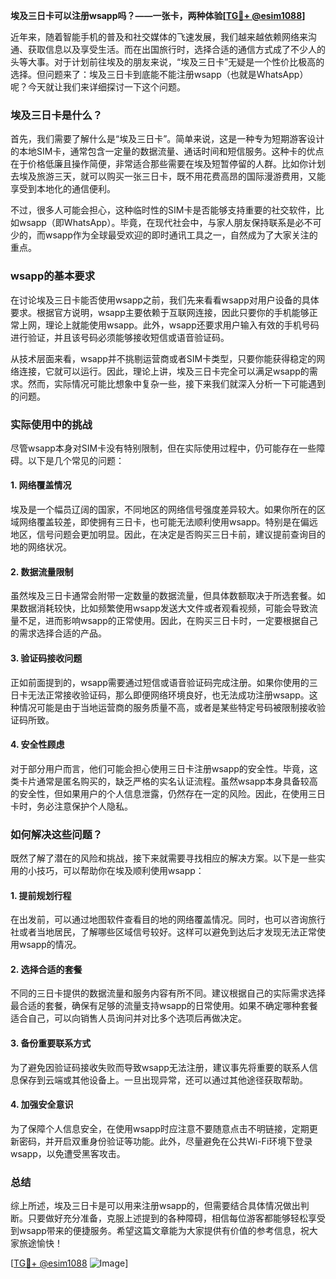 **埃及三日卡可以注册wsapp吗？——一张卡，两种体验[[TG💪+ @esim1088](https://t.me/s/esim1088)]**

近年来，随着智能手机的普及和社交媒体的飞速发展，我们越来越依赖网络来沟通、获取信息以及享受生活。而在出国旅行时，选择合适的通信方式成了不少人的头等大事。对于计划前往埃及的朋友来说，“埃及三日卡”无疑是一个性价比极高的选择。但问题来了：埃及三日卡到底能不能注册wsapp（也就是WhatsApp）呢？今天就让我们来详细探讨一下这个问题。

### 埃及三日卡是什么？

首先，我们需要了解什么是“埃及三日卡”。简单来说，这是一种专为短期游客设计的本地SIM卡，通常包含一定量的数据流量、通话时间和短信服务。这种卡的优点在于价格低廉且操作简便，非常适合那些需要在埃及短暂停留的人群。比如你计划去埃及旅游三天，就可以购买一张三日卡，既不用花费高昂的国际漫游费用，又能享受到本地化的通信便利。

不过，很多人可能会担心，这种临时性的SIM卡是否能够支持重要的社交软件，比如wsapp（即WhatsApp）。毕竟，在现代社会中，与家人朋友保持联系是必不可少的，而wsapp作为全球最受欢迎的即时通讯工具之一，自然成为了大家关注的重点。

### wsapp的基本要求

在讨论埃及三日卡能否使用wsapp之前，我们先来看看wsapp对用户设备的具体要求。根据官方说明，wsapp主要依赖于互联网连接，因此只要你的手机能够正常上网，理论上就能使用wsapp。此外，wsapp还要求用户输入有效的手机号码进行验证，并且该号码必须能够接收短信或语音验证码。

从技术层面来看，wsapp并不挑剔运营商或者SIM卡类型，只要你能获得稳定的网络连接，它就可以运行。因此，理论上讲，埃及三日卡完全可以满足wsapp的需求。然而，实际情况可能比想象中复杂一些，接下来我们就深入分析一下可能遇到的问题。

### 实际使用中的挑战

尽管wsapp本身对SIM卡没有特别限制，但在实际使用过程中，仍可能存在一些障碍。以下是几个常见的问题：

#### 1. 网络覆盖情况
埃及是一个幅员辽阔的国家，不同地区的网络信号强度差异较大。如果你所在的区域网络覆盖较差，即使拥有三日卡，也可能无法顺利使用wsapp。特别是在偏远地区，信号问题会更加明显。因此，在决定是否购买三日卡前，建议提前查询目的地的网络状况。

#### 2. 数据流量限制
虽然埃及三日卡通常会附带一定数量的数据流量，但具体数额取决于所选套餐。如果数据消耗较快，比如频繁使用wsapp发送大文件或者观看视频，可能会导致流量不足，进而影响wsapp的正常使用。因此，在购买三日卡时，一定要根据自己的需求选择合适的产品。

#### 3. 验证码接收问题
正如前面提到的，wsapp需要通过短信或语音验证码完成注册。如果你使用的三日卡无法正常接收验证码，那么即便网络环境良好，也无法成功注册wsapp。这种情况可能是由于当地运营商的服务质量不高，或者是某些特定号码被限制接收验证码所致。

#### 4. 安全性顾虑
对于部分用户而言，他们可能会担心使用三日卡注册wsapp的安全性。毕竟，这类卡片通常是匿名购买的，缺乏严格的实名认证流程。虽然wsapp本身具备较高的安全性，但如果用户的个人信息泄露，仍然存在一定的风险。因此，在使用三日卡时，务必注意保护个人隐私。

### 如何解决这些问题？

既然了解了潜在的风险和挑战，接下来就需要寻找相应的解决方案。以下是一些实用的小技巧，可以帮助你在埃及顺利使用wsapp：

#### 1. 提前规划行程
在出发前，可以通过地图软件查看目的地的网络覆盖情况。同时，也可以咨询旅行社或者当地居民，了解哪些区域信号较好。这样可以避免到达后才发现无法正常使用wsapp的情况。

#### 2. 选择合适的套餐
不同的三日卡提供的数据流量和服务内容有所不同。建议根据自己的实际需求选择最合适的套餐，确保有足够的流量支持wsapp的日常使用。如果不确定哪种套餐适合自己，可以向销售人员询问并对比多个选项后再做决定。

#### 3. 备份重要联系方式
为了避免因验证码接收失败而导致wsapp无法注册，建议事先将重要的联系人信息保存到云端或其他设备上。一旦出现异常，还可以通过其他途径获取帮助。

#### 4. 加强安全意识
为了保障个人信息安全，在使用wsapp时应注意不要随意点击不明链接，定期更新密码，并开启双重身份验证等功能。此外，尽量避免在公共Wi-Fi环境下登录wsapp，以免遭受黑客攻击。

### 总结

综上所述，埃及三日卡是可以用来注册wsapp的，但需要结合具体情况做出判断。只要做好充分准备，克服上述提到的各种障碍，相信每位游客都能够轻松享受到wsapp带来的便捷服务。希望这篇文章能为大家提供有价值的参考信息，祝大家旅途愉快！

[[TG💪+ @esim1088](https://t.me/s/esim1088) ![Image](https://i.postimg.cc/4NQfJmqS/Snipaste-2025-05-13-00-14-12.png)]